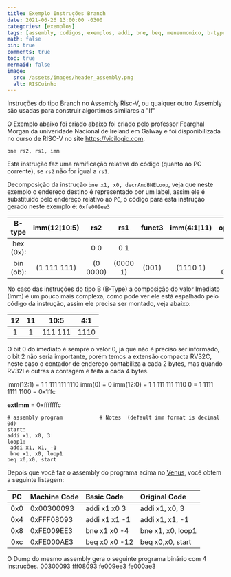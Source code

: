 ```yaml
---
title: Exemplo Instruções Branch
date: 2021-06-26 13:00:00 -0300
categories: [exemplos]
tags: [assembly, codigos, exemplos, addi, bne, beq, meneumonico, b-type]
math: false
pin: true
comments: true
toc: true
mermaid: false
image:
  src: /assets/images/header_assembly.png
  alt: RISCuinho
---
```


Instruções do tipo Branch no Assembly Risc-V, ou qualquer outro Assembly são usadas para construir algortimos similares a "If"

O Exemplo abaixo foi criado abaixo foi criado pelo professor Fearghal Morgan da univeridade Nacional de Ireland em Galway e foi disponibilizada no curso de RISC-V no site https://vicilogic.com.

```assembly
bne rs2, rs1, imm   
``` 

Esta instrução faz uma ramificação relativa do código (quanto ao PC corrente), se `rs2` não for igual a `rs1`.

Decomposição da instrução `bne x1, x0, decrAndBNELoop`, veja que neste exemplo o endereço destino é representado por um label, assim ele é substituido pelo endereço relativo ao `PC`, o código para esta instrução gerado neste exemplo é: `0xfe009ee3`

|B-type   |imm(12¦10:5)|   rs2  |   rs1  |funct3 | imm(4:1¦11) |  opcode  |  
| :---:   |   :---:    |  :---: |  :---: | :---: |    :---:    |   :---:  |       
|hex (0x):|            | 0   0  |  0   1 |       |             |  6    3  |
|bin (ob):|(1 111  111)|(0 0000)|(0000 1)| (001) | (1110    1) |(110 0011)|



No caso das instruções do tipo B (B-Type) a composição do valor Imediato (Imm) é um pouco mais complexa, como pode ver ele está espalhado pelo código da instrução, assim ele precisa ser montado, veja abaixo:

| 12  | 11  |   10:5  |  4:1 |
|:---:|:---:|  :---:  | :---:|
|  1  |  1  | 111 111 | 1110 |

O bit 0 do imediato é sempre o valor 0, já que não é preciso ser informado, o bit 2 não seria importante, porém temos a extensão compacta RV32C, neste caso o contador de endereço contabiliza a cada 2 bytes, mas quando RV32I e outras a contagem é feita a cada 4 bytes.

imm(12:1) = 1 1 111 111 1110
imm(0) = 0
imm(12:0) = 1 1 111 111 1110 0 = 1 1111 1111 1100 = 0x1ffc

**extImm**    = 0xfffffffc 

```assembly
# assembly program            # Notes  (default imm format is decimal 0d)
start:
addi x1, x0, 3
loop1: 
 addi x1, x1, -1
 bne x1, x0, loop1
beq x0,x0, start
```
Depois que você faz o assembly do programa acima no [Venus](https://riscuinho.github.io/venus/), você obtem a seguinte listagem:

|PC  | Machine Code | Basic Code    | Original Code    |
|:---:| :---        | :---          | :---             |
|0x0 | 0x00300093   | addi x1 x0 3  | addi x1, x0, 3   |
|0x4 | 0xFFF08093   | addi x1 x1 -1 | addi x1, x1, -1  |
|0x8 | 0xFE009EE3   | bne x1 x0 -4  | bne x1, x0, loop1|
|0xc | 0xFE000AE3   | beq x0 x0 -12 | beq x0,x0, start |

O Dump do mesmo assembly gera o seguinte programa binário com 4 instruções.
00300093
fff08093
fe009ee3
fe000ae3

